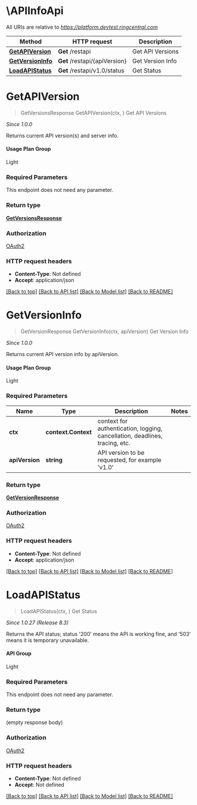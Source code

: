 # \APIInfoApi

All URIs are relative to *https://platform.devtest.ringcentral.com*

Method | HTTP request | Description
------------- | ------------- | -------------
[**GetAPIVersion**](APIInfoApi.md#GetAPIVersion) | **Get** /restapi | Get API Versions
[**GetVersionInfo**](APIInfoApi.md#GetVersionInfo) | **Get** /restapi/{apiVersion} | Get Version Info
[**LoadAPIStatus**](APIInfoApi.md#LoadAPIStatus) | **Get** /restapi/v1.0/status | Get Status


# **GetAPIVersion**
> GetVersionsResponse GetAPIVersion(ctx, )
Get API Versions

<p style='font-style:italic;'>Since 1.0.0</p><p>Returns current API version(s) and server info.</p><h4>Usage Plan Group</h4><p>Light</p>

### Required Parameters
This endpoint does not need any parameter.

### Return type

[**GetVersionsResponse**](GetVersionsResponse.md)

### Authorization

[OAuth2](../README.md#OAuth2)

### HTTP request headers

 - **Content-Type**: Not defined
 - **Accept**: application/json

[[Back to top]](#) [[Back to API list]](../README.md#documentation-for-api-endpoints) [[Back to Model list]](../README.md#documentation-for-models) [[Back to README]](../README.md)

# **GetVersionInfo**
> GetVersionResponse GetVersionInfo(ctx, apiVersion)
Get Version Info

<p style='font-style:italic;'>Since 1.0.0</p><p>Returns current API version info by apiVersion.</p><h4>Usage Plan Group</h4><p>Light</p>

### Required Parameters

Name | Type | Description  | Notes
------------- | ------------- | ------------- | -------------
 **ctx** | **context.Context** | context for authentication, logging, cancellation, deadlines, tracing, etc.
  **apiVersion** | **string**| API version to be requested, for example &#39;v1.0&#39; | 

### Return type

[**GetVersionResponse**](GetVersionResponse.md)

### Authorization

[OAuth2](../README.md#OAuth2)

### HTTP request headers

 - **Content-Type**: Not defined
 - **Accept**: application/json

[[Back to top]](#) [[Back to API list]](../README.md#documentation-for-api-endpoints) [[Back to Model list]](../README.md#documentation-for-models) [[Back to README]](../README.md)

# **LoadAPIStatus**
> LoadAPIStatus(ctx, )
Get Status

<p style='font-style:italic;'>Since 1.0.27 (Release 8.3)</p><p>Returns the API status; status '200' means the API is working fine, and '503' means it is temporary unavailable.</p><h4>API Group</h4><p>Light</p>

### Required Parameters
This endpoint does not need any parameter.

### Return type

 (empty response body)

### Authorization

[OAuth2](../README.md#OAuth2)

### HTTP request headers

 - **Content-Type**: Not defined
 - **Accept**: Not defined

[[Back to top]](#) [[Back to API list]](../README.md#documentation-for-api-endpoints) [[Back to Model list]](../README.md#documentation-for-models) [[Back to README]](../README.md)

